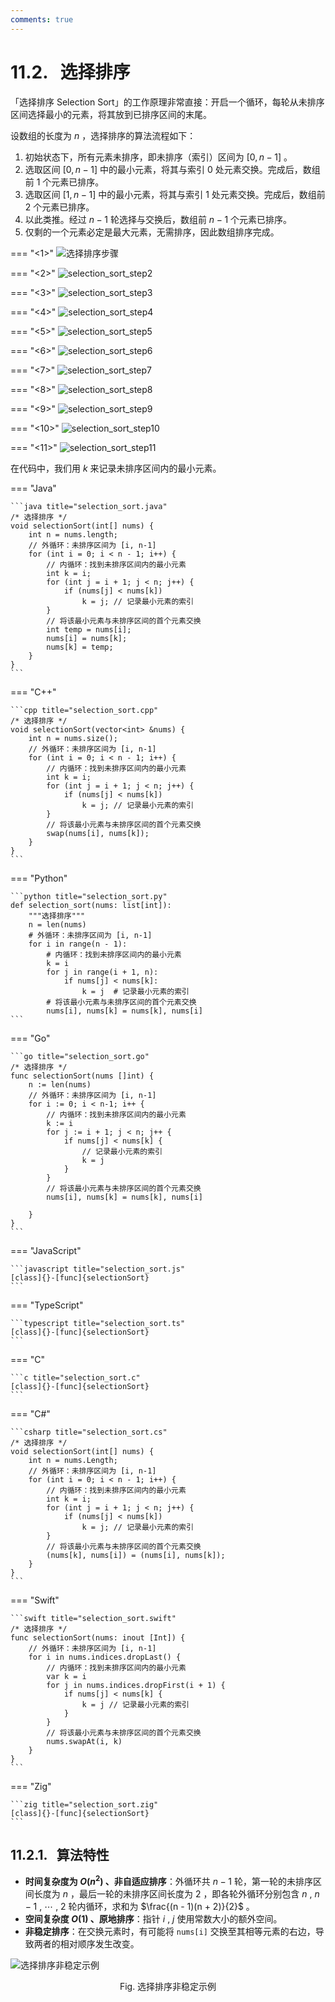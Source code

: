 ```yaml
---
comments: true
---
```


# 11.2. &nbsp; 选择排序

「选择排序 Selection Sort」的工作原理非常直接：开启一个循环，每轮从未排序区间选择最小的元素，将其放到已排序区间的末尾。

设数组的长度为 $n$ ，选择排序的算法流程如下：

1. 初始状态下，所有元素未排序，即未排序（索引）区间为 $[0, n-1]$ 。
2. 选取区间 $[0, n-1]$ 中的最小元素，将其与索引 $0$ 处元素交换。完成后，数组前 1 个元素已排序。
3. 选取区间 $[1, n-1]$ 中的最小元素，将其与索引 $1$ 处元素交换。完成后，数组前 2 个元素已排序。
4. 以此类推。经过 $n - 1$ 轮选择与交换后，数组前 $n - 1$ 个元素已排序。
5. 仅剩的一个元素必定是最大元素，无需排序，因此数组排序完成。

=== "<1>"
    ![选择排序步骤](selection_sort.assets/selection_sort_step1.png)

=== "<2>"
    ![selection_sort_step2](selection_sort.assets/selection_sort_step2.png)

=== "<3>"
    ![selection_sort_step3](selection_sort.assets/selection_sort_step3.png)

=== "<4>"
    ![selection_sort_step4](selection_sort.assets/selection_sort_step4.png)

=== "<5>"
    ![selection_sort_step5](selection_sort.assets/selection_sort_step5.png)

=== "<6>"
    ![selection_sort_step6](selection_sort.assets/selection_sort_step6.png)

=== "<7>"
    ![selection_sort_step7](selection_sort.assets/selection_sort_step7.png)

=== "<8>"
    ![selection_sort_step8](selection_sort.assets/selection_sort_step8.png)

=== "<9>"
    ![selection_sort_step9](selection_sort.assets/selection_sort_step9.png)

=== "<10>"
    ![selection_sort_step10](selection_sort.assets/selection_sort_step10.png)

=== "<11>"
    ![selection_sort_step11](selection_sort.assets/selection_sort_step11.png)

在代码中，我们用 $k$ 来记录未排序区间内的最小元素。

=== "Java"

    ```java title="selection_sort.java"
    /* 选择排序 */
    void selectionSort(int[] nums) {
        int n = nums.length;
        // 外循环：未排序区间为 [i, n-1]
        for (int i = 0; i < n - 1; i++) {
            // 内循环：找到未排序区间内的最小元素
            int k = i;
            for (int j = i + 1; j < n; j++) {
                if (nums[j] < nums[k])
                    k = j; // 记录最小元素的索引
            }
            // 将该最小元素与未排序区间的首个元素交换
            int temp = nums[i];
            nums[i] = nums[k];
            nums[k] = temp;
        }
    }
    ```

=== "C++"

    ```cpp title="selection_sort.cpp"
    /* 选择排序 */
    void selectionSort(vector<int> &nums) {
        int n = nums.size();
        // 外循环：未排序区间为 [i, n-1]
        for (int i = 0; i < n - 1; i++) {
            // 内循环：找到未排序区间内的最小元素
            int k = i;
            for (int j = i + 1; j < n; j++) {
                if (nums[j] < nums[k])
                    k = j; // 记录最小元素的索引
            }
            // 将该最小元素与未排序区间的首个元素交换
            swap(nums[i], nums[k]);
        }
    }
    ```

=== "Python"

    ```python title="selection_sort.py"
    def selection_sort(nums: list[int]):
        """选择排序"""
        n = len(nums)
        # 外循环：未排序区间为 [i, n-1]
        for i in range(n - 1):
            # 内循环：找到未排序区间内的最小元素
            k = i
            for j in range(i + 1, n):
                if nums[j] < nums[k]:
                    k = j  # 记录最小元素的索引
            # 将该最小元素与未排序区间的首个元素交换
            nums[i], nums[k] = nums[k], nums[i]
    ```

=== "Go"

    ```go title="selection_sort.go"
    /* 选择排序 */
    func selectionSort(nums []int) {
        n := len(nums)
        // 外循环：未排序区间为 [i, n-1]
        for i := 0; i < n-1; i++ {
            // 内循环：找到未排序区间内的最小元素
            k := i
            for j := i + 1; j < n; j++ {
                if nums[j] < nums[k] {
                    // 记录最小元素的索引
                    k = j
                }
            }
            // 将该最小元素与未排序区间的首个元素交换
            nums[i], nums[k] = nums[k], nums[i]

        }
    }
    ```

=== "JavaScript"

    ```javascript title="selection_sort.js"
    [class]{}-[func]{selectionSort}
    ```

=== "TypeScript"

    ```typescript title="selection_sort.ts"
    [class]{}-[func]{selectionSort}
    ```

=== "C"

    ```c title="selection_sort.c"
    [class]{}-[func]{selectionSort}
    ```

=== "C#"

    ```csharp title="selection_sort.cs"
    /* 选择排序 */
    void selectionSort(int[] nums) {
        int n = nums.Length;
        // 外循环：未排序区间为 [i, n-1]
        for (int i = 0; i < n - 1; i++) {
            // 内循环：找到未排序区间内的最小元素
            int k = i;
            for (int j = i + 1; j < n; j++) {
                if (nums[j] < nums[k])
                    k = j; // 记录最小元素的索引
            }
            // 将该最小元素与未排序区间的首个元素交换
            (nums[k], nums[i]) = (nums[i], nums[k]);
        }
    }
    ```

=== "Swift"

    ```swift title="selection_sort.swift"
    /* 选择排序 */
    func selectionSort(nums: inout [Int]) {
        // 外循环：未排序区间为 [i, n-1]
        for i in nums.indices.dropLast() {
            // 内循环：找到未排序区间内的最小元素
            var k = i
            for j in nums.indices.dropFirst(i + 1) {
                if nums[j] < nums[k] {
                    k = j // 记录最小元素的索引
                }
            }
            // 将该最小元素与未排序区间的首个元素交换
            nums.swapAt(i, k)
        }
    }
    ```

=== "Zig"

    ```zig title="selection_sort.zig"
    [class]{}-[func]{selectionSort}
    ```

## 11.2.1. &nbsp; 算法特性

- **时间复杂度为 $O(n^2)$ 、非自适应排序**：外循环共 $n - 1$ 轮，第一轮的未排序区间长度为 $n$ ，最后一轮的未排序区间长度为 $2$ ，即各轮外循环分别包含 $n$ , $n - 1$ , $\cdots$ , $2$ 轮内循环，求和为 $\frac{(n - 1)(n + 2)}{2}$ 。
- **空间复杂度 $O(1)$ 、原地排序**：指针 $i$ , $j$ 使用常数大小的额外空间。
- **非稳定排序**：在交换元素时，有可能将 `nums[i]` 交换至其相等元素的右边，导致两者的相对顺序发生改变。

![选择排序非稳定示例](selection_sort.assets/selection_sort_instability.png)

<p align="center"> Fig. 选择排序非稳定示例 </p>

